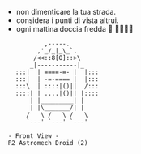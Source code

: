 + non dimenticare la tua strada.
+ considera i punti di vista altrui.
+ ogni mattina doccia fredda 🍏 🏃🏼‍♂️🚿
 
```      
           ,-----.
         ,'_/_|_\_`.
        /<<::8[O]::>\
       _|-----------|_
   :::|  | ====-=- |  |:::
   :::|  | -=-==== |  |:::
   :::\  | ::::|()||  /:::
   ::::| | ....|()|| |::::  
       | |_________| |
       | |\_______/| |
      /   \ /   \ /   \   
      `---' `---' `---'       

 - Front View -
 R2 Astromech Droid (2)
